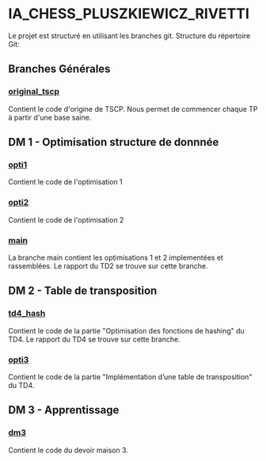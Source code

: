 # IA_CHESS_PLUSZKIEWICZ_RIVETTI

Le projet est structuré en utilisant les branches git.
Structure du répertoire Git:

## Branches Générales
### [original_tscp](https://github.com/EllmoRivetti/IA_CHESS_PLUSZKIEWICZ_RIVETTI/tree/original_tscp)
Contient le code d'origine de TSCP.
Nous permet de commencer chaque TP à partir d'une base saine.

## DM 1 - Optimisation structure de donnnée
### [opti1](https://github.com/EllmoRivetti/IA_CHESS_PLUSZKIEWICZ_RIVETTI/tree/opti1)
Contient le code de l'optimisation 1

### [opti2](https://github.com/EllmoRivetti/IA_CHESS_PLUSZKIEWICZ_RIVETTI/tree/opti2)
Contient le code de l'optimisation 2

### [main](https://github.com/EllmoRivetti/IA_CHESS_PLUSZKIEWICZ_RIVETTI/tree/main)
La branche main contient les optimisations 1 et 2 implementées et rassemblées.
Le rapport du TD2 se trouve sur cette branche.

## DM 2 - Table de transposition
### [td4_hash](https://github.com/EllmoRivetti/IA_CHESS_PLUSZKIEWICZ_RIVETTI/tree/td4_hash)
Contient le code de la partie "Optimisation des fonctions de hashing" du TD4.
Le rapport du TD4 se trouve sur cette branche.

### [opti3](https://github.com/EllmoRivetti/IA_CHESS_PLUSZKIEWICZ_RIVETTI/tree/opti3)
Contient le code de la partie "Implémentation d’une table de transposition" du TD4.

## DM 3 - Apprentissage
### [dm3](https://github.com/EllmoRivetti/IA_CHESS_PLUSZKIEWICZ_RIVETTI/tree/DM3)
Contient le code du devoir maison 3.
